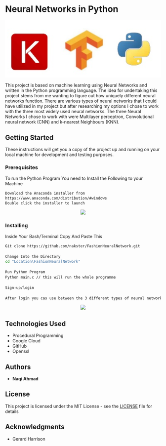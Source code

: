 # Neural Networks in Python

<p align="center"> 
<img src="https://github.com/nakster/gif/blob/master/icon.PNG"/>
</p>

This project is based on machine learning using Neural Networks and written in the Python programming language. The idea for undertaking this project stems from me wanting to figure out how uniquely different neural networks function. There are various types of neural networks that I could have utilized in my project but after researching my options I chose to work with the three most widely used neural networks. The three Neural Networks I chose to work with were Multilayer perceptron, Convolutional neural network (CNN) and k-nearest Neighbours (KNN). 


## Getting Started

These instructions will get you a copy of the project up and running on your local machine for development and testing purposes.

### Prerequisites

To run the Python Program You need to Install the Following to your Machine

```
Download the Anaconda installer from https://www.anaconda.com/distribution/#windows
Double click the installer to launch
```
<p align="center"> 
<img src="https://i.imgur.com/fHS2z24.gif"/>
</p>

### Installing

Inside Your Bash/Terminal Copy And Paste This
```bash
Git clone https://github.com/nakster/FashionNeuralNetwork.git

Change Into the Directory
cd "Location\FashionNeuralNetwork"

Run Python Program
Python main.c // this will run the whole programme 

Sign-up/login 

After login you cas use between the 3 different types of neural networks 
```

<p align="center"> 
<img src="https://i.imgur.com/H0ZfIVN.gif"/>
</p>

## Technologies Used

* Procedural Programming
* Google Cloud
* GitHub
* Openssl 

## Authors

* **Naqi Ahmad**

## License

This project is licensed under the MIT License - see the [LICENSE](LICENSE) file for details

## Acknowledgments

* Gerard Harrison 
